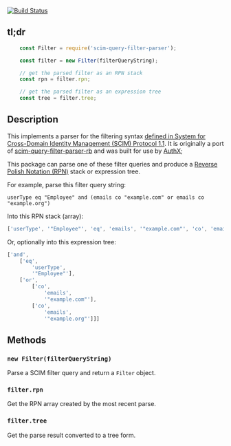 [![Build Status](https://travis-ci.org/the-control-group/scim-query-filter-parser-js.svg?branch=master)](https://travis-ci.org/the-control-group/scim-query-filter-parser-js)

tl;dr
-----



```js
    const Filter = require('scim-query-filter-parser');

    const filter = new Filter(filterQueryString);

    // get the parsed filter as an RPN stack
    const rpn = filter.rpn;

    // get the parsed filter as an expression tree
    const tree = filter.tree;
```

Description
-----------

This implements a parser for the filtering syntax [defined in  System for Cross-Domain Identity Management (SCIM) Protocol 1.1](http://www.simplecloud.info/specs/draft-scim-api-01.html#rfc.section.3.2.2.1). It is originally a port of [scim-query-filter-parser-rb](https://github.com/ingydotnet/scim-query-filter-parser-rb) and was built for use by [AuthX](https://github.com/the-control-group/authx);

This package can parse one of these filter queries and produce a [Reverse Polish Notation (RPN)](https://en.wikipedia.org/wiki/Reverse_Polish_notation) stack or expression tree.

For example, parse this filter query string:

```
userType eq "Employee" and (emails co "example.com" or emails co "example.org")
```

Into this RPN stack (array):

```js
['userType', '"Employee"', 'eq', 'emails', '"example.com"', 'co', 'emails', '"example.org"', 'co', 'or', 'and']
```

Or, optionally into this expression tree:

```js
['and',
    ['eq',
        'userType',
        '"Employee"'],
    ['or',
        ['co',
            'emails',
            '"example.com"'],
        ['co',
            'emails',
            '"example.org"']]]


```

Methods
-------

### `new Filter(filterQueryString)`
Parse a SCIM filter query and return a `Filter` object.

### `filter.rpn`
Get the RPN array created by the most recent parse.

### `filter.tree`
Get the parse result converted to a tree form.
